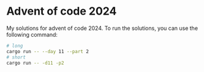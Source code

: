 # Advent of code 2024

My solutions for advent of code 2024. To run the solutions, you can use the following command:

```bash
# long
cargo run -- --day 11 --part 2
# short
cargo run -- -d11 -p2
```
